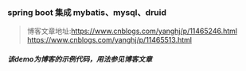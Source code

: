 ### spring boot 集成 mybatis、mysql、druid

> 博客文章地址:https://www.cnblogs.com/yanghj/p/11465246.html
> https://www.cnblogs.com/yanghj/p/11465513.html



##### 该demo为博客的示例代码，用法参见博客文章
